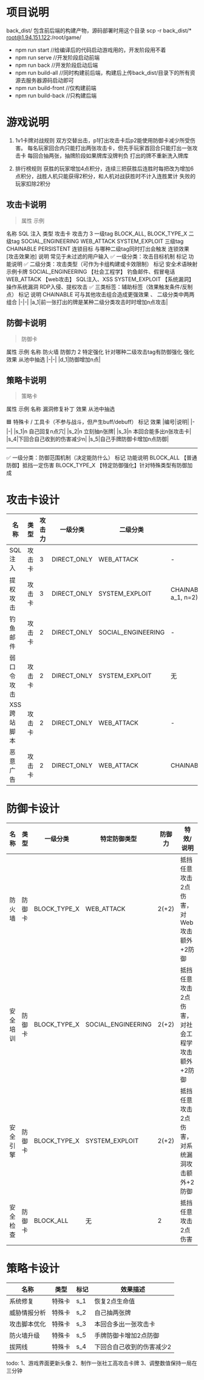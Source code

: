 # 项目说明

back_dist/ 包含前后端的构建产物，源码部署时用这个目录
scp -r back_dist/* root@1.94.151.122:/root/game/
* npm run start              //给编译后的代码启动游戏用的，开发阶段用不着
* npm run serve              //开发阶段启动前端
* npm run back               //开发阶段启动后端
* npm run build-all          //同时构建前后端，构建后上传back_dist/目录下的所有资源去服务器源码启动即可
* npm run build-front        //仅构建前端
* npm run build-back         //只构建后端
 
 

# 游戏说明
1. 1v1卡牌对战规则
双方交替出击，p1打出攻击卡后p2能使用防御卡减少所受伤害。
每名玩家回合内只能打出两张攻击卡，但先手玩家首回合只能打出一张攻击卡
每回合抽两张，抽牌阶段如果牌库没牌判负
打出的牌不重新洗入牌库

2. 排行榜规则
获胜的玩家增加4点积分，连续三把获胜后连胜时每把改为增加6点积分，战胜人机只能获得2积分，和人机对战获胜时不计入连胜累计
失败的玩家扣除2积分

## 攻击卡说明

> 属性	示例

名称	SQL 注入
类型	攻击卡
攻击力 3
一级tag BLOCK_ALL, BLOCK_TYPE_X
二级tag SOCIAL_ENGINEERING WEB_ATTACK SYSTEM_EXPLOIT
三级tag CHAINABLE PERSISTENT
连锁目标  与哪种二级tag同时打出会触发
连锁效果  [攻击效果池]
说明	常见于未过滤的用户输入
✅ 一级分类：攻击目标机制
标记	功能说明
✅ 二级分类：攻击类型（可作为卡组构建或卡效限制）
标记	安全术语映射	示例卡牌
SOCIAL_ENGINEERING	【社会工程学】	钓鱼邮件、假冒电话
WEB_ATTACK	【web攻击】	SQL注入、XSS
SYSTEM_EXPLOIT	【系统漏洞】操作系统漏洞	RDP入侵、提权攻击
✅ 三类标签：辅助标签（效果触发条件/反制点）
标记	说明
CHAINABLE	可与其他攻击组合造成更强效果 、 二级分类中两两组合
|-|-|
|a_1|前一张打出的牌是某种二级分类攻击时时增加n点攻击|

## 防御卡说明

> 防御卡

属性 示例
名称 防火墙
防御力 2
特定强化 针对哪种二级攻击tag有防御强化
强化效果 从池中抽选
|-|-|
|d_1|防御增加n点|

## 策略卡说明

> 策略卡

属性 示例
名称 漏洞修复补丁
效果 从池中抽选

🟦 特殊卡 / 工具卡（不参与战斗，但产生buff/debuff）
标记 效果
|编号|说明|
|-|-|
|s_1|n 自己回复n点穴|
|s_2|n 立刻抽n张牌|
|s_3|n 本回合能多出n张攻击卡|
|s_4|下回合自己收到的伤害减少n|
|s_5|自己手牌防御卡增加n点防御|

------------------------

✅ 一级分类：防御范围机制（决定能防什么）
标记	功能说明
BLOCK_ALL	【普通防御】抵挡一定伤害
BLOCK_TYPE_X	【特定防御强化】针对特殊类型有防御加成

# 攻击卡设计

| 名称 | 类型 | 攻击力 | 一级分类 | 二级分类 | 辅助标签 | 特效/说明 |
|--------------|--------|--------|--------------|--------------------|-------------|------------------------------------------------|
| SQL注入 | 攻击卡 | 3 | DIRECT_ONLY | WEB_ATTACK | - | 利用未过滤输入攻击数据库 |
| 提权攻击 | 攻击卡 | 3 | DIRECT_ONLY | SYSTEM_EXPLOIT | CHAINABLE(WEB_ATTACK, a_1, n=2) |非法提升权限操作机器|
| 钓鱼邮件 | 攻击卡 | 2 | DIRECT_ONLY | SOCIAL_ENGINEERING | - | 诱导泄露信息 |
| 弱口令攻击 | 攻击卡 | 2 | DIRECT_ONLY | SYSTEM_EXPLOIT | 无 | 暴力破解弱密码账户 |
| XSS跨站脚本 | 攻击卡 | 2 | DIRECT_ONLY | WEB_ATTACK | - |注入恶意脚本 |
| 恶意广告 | 攻击卡 | 2 | DIRECT_ONLY | WEB_ATTACK | CHAINABLE | 与SOCIAL_ENGINEERING组合时+3伤害，诱导点击下载木马 |

# 防御卡设计

| 名称 | 类型 | 一级分类 | 特定防御类型 | 防御力 | 特效/说明 |
|--------------|--------|--------------|----------------------|--------|---------------------------------------------------|
| 防火墙 | 防御卡 | BLOCK_TYPE_X | WEB_ATTACK | 2(+2) | 抵挡任意攻击2点伤害，对Web攻击额外+2防御 |
| 安全培训 | 防御卡 | BLOCK_TYPE_X | SOCIAL_ENGINEERING | 2(+2) | 抵挡任意攻击2点伤害，对社会工程学攻击额外+2防御 |
| 安全引擎 | 防御卡 | BLOCK_TYPE_X | SYSTEM_EXPLOIT | 2(+2) | 抵挡任意攻击2点伤害，对系统漏洞攻击额外+2防御 |
| 安全检查 | 防御卡 | BLOCK_ALL | 无 | 2 | 抵挡任意攻击2点伤害 | 

# 策略卡设计

| 名称 | 类型 | 标记 | 效果描述 |
|--------------|----------|--------------|--------------------------------------------------|
| 系统修复 | 特殊卡 | s_1 | 恢复2点生命值 |
| 威胁情报分析 | 特殊卡 | s_2 | 自己抽两张牌 |
| 攻击脚本优化 | 特殊卡 | s_3 | 本回合多出一张攻击卡 |
| 防火墙升级 | 特殊卡 | s_5 | 手牌防御卡增加2点防御 |
| 拔网线 | 特殊卡 | s_4 | 下回合自己收到的伤害减少2|

todo:
1、游戏界面更新头像
2、制作一张社工高攻击卡牌
3、调整数值保持一局在三分钟
